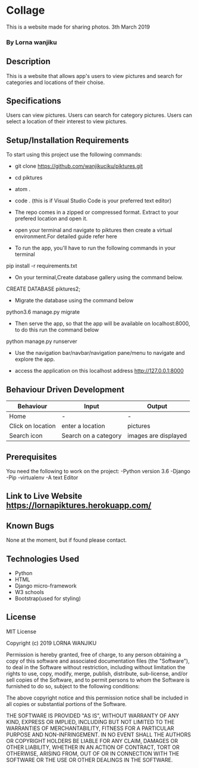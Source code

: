 # Collage
This is a website made for sharing photos. 3th March 2019
### By Lorna wanjiku

## Description
This is a website that allows app's users to view pictures and search for categories and locations of their choise.

## Specifications
Users can view pictures.
Users can search for category pictures.
Users can select a location of their interest to view pictures.

## Setup/Installation Requirements
To start using this project use the following commands:

* git clone https://github.com/wanjikuciku/piktures.git
* cd piktures
* atom .
* code . (this is if Visual Studio Code is your preferred text editor)

* The repo comes in a zipped or compressed format. Extract to your prefered location and open it.

* open your terminal and navigate to piktures then create a virtual environment.For detailed guide refer here

* To run the app, you'll have to run the following commands in your terminal

pip install -r requirements.txt

* On your terminal,Create database gallery using the command below.

CREATE DATABASE piktures2;

* Migrate the database using the command below

python3.6 manage.py migrate

* Then serve the app, so that the app will be available on localhost:8000, to do this run the command below

python manage.py runserver

* Use the navigation bar/navbar/navigation pane/menu to navigate and explore the app.

* access the application on this localhost address http://127.0.0.1:8000

## Behaviour Driven Development
|  Behaviour |  Input  |  Output |
|------------|---------|---------|
| Home | - | - |
|Click on location | enter a location | pictures |
|Search icon | Search on a category |images are displayed |

## Prerequisites
You need the following to work on the project: -Python version 3.6 -Django -Pip -virtualenv -A text Editor

## Link to Live Website https://lornapiktures.herokuapp.com/

## Known Bugs
None at the moment, but if found please contact.

## Technologies Used
* Python
* HTML
* Django micro-framework
* W3 schools
* Bootstrap(used for styling)

## License
MIT License

Copyright (c) 2019 LORNA WANJIKU

Permission is hereby granted, free of charge, to any person obtaining a copy of this software and associated documentation files (the "Software"), to deal in the Software without restriction, including without limitation the rights to use, copy, modify, merge, publish, distribute, sub-license, and/or sell copies of the Software, and to permit persons to whom the Software is furnished to do so, subject to the following conditions:

The above copyright notice and this permission notice shall be included in all copies or substantial portions of the Software.

THE SOFTWARE IS PROVIDED "AS IS", WITHOUT WARRANTY OF ANY KIND, EXPRESS OR IMPLIED, INCLUDING BUT NOT LIMITED TO THE WARRANTIES OF MERCHANTABILITY, FITNESS FOR A PARTICULAR PURPOSE AND NON-INFRINGEMENT. IN NO EVENT SHALL THE AUTHORS OR COPYRIGHT HOLDERS BE LIABLE FOR ANY CLAIM, DAMAGES OR OTHER LIABILITY, WHETHER IN AN ACTION OF CONTRACT, TORT OR OTHERWISE, ARISING FROM, OUT OF OR IN CONNECTION WITH THE SOFTWARE OR THE USE OR OTHER DEALINGS IN THE SOFTWARE.
